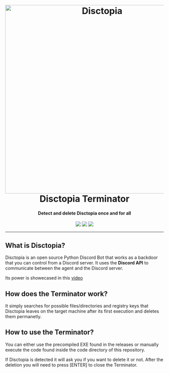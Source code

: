 <h1 align="center">
  <br>
  <a href="https://github.com/3ct0s/"><img src="https://i.ibb.co/RDCpJKT/image.png" width=600 weigth=500 alt="Disctopia"></a>
  <br>
  Disctopia Terminator
  <br>
</h1>

<h4 align="center">Detect and delete Disctopia once and for all</h4>

<p align="center">
    <img src="https://img.shields.io/badge/Platform-Windows-white">
    <img src="https://img.shields.io/badge/Version-1.0.0-white">
    <img src="https://img.shields.io/badge/Python-3.5+-white">
</p>

---

## What is Disctopia?

Disctopia is an open source Python Discord Bot that works as a backdoor that you can control from a Discord server. It uses the **Discord API** to communicate between the agent and the Discord server.

Its power is showecased in this [video](https://youtu.be/q7jqRg1sxBU)

## How does the Terminator work?

It simply searches for possible files/directories and registry keys that Disctopia leaves on the target machine after its first execution and deletes them permanetly.

## How to use the Terminator?

You can either use the precompiled EXE found in the releases or manually execute the code found inside the code directory of this repository. 

If Disctopia is detected it will ask you if you want to delete it or not. After the deletion you will need to press [ENTER] to close the Terminator.
